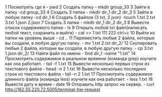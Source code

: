    1  Посмотреть где я - pwd
   2  Создать папку -  mkdir group_33
   3  Зайти в папку -cd group_33
   4  Создать 3 папки - mkdir dir_1 dir_2 dir_3
   5  Зайти в любую папку -cd dir_1
   6  Создать 5 файлов (3 txt, 2 json) -touch 1.txt 2.txt 3.txt 1.json 2.json
   7  Создать 3 папки - mkdir dir_1 dir_2 dir_3
   8  Вывести список содержимого папки - ls
   9  Открыть любой txt файл(написать любой текст, сохранить и выйти) - cat >> 1.txt  111 222  ctrl+c
   10 Выйти из папки на уровень выше -   cd ..
   11 Переместить любые 2 файла, которые вы создали, в любую другую папку. - mv 1.txt 2.txt dir_2/
   12 Скопировать любые 2 файла, которые вы создали, в любую другую папку. - cp 3.txt 1.json dir_2/
   13 Найти файл по имени - find dir_1 -name "1.txt"
   14 Просмотреть содержимое в реальном времени (команда grep) изучите как она работает. - tail -f 1.txt
   15 Вывести несколько первых строк из текстового файла - head -n 2 1.txt
   16 Вывести несколько последних строк из текстового файла - tail -n 2 1.txt
   17 Просмотреть содержимое длинного файла (команда less) изучите как она работает. -  less 1.txt
   18 Вывести дату и время - date
   19 Отправить http запрос на сервер. - curl http://162.55.220.72:5005/terminal-hw-request
